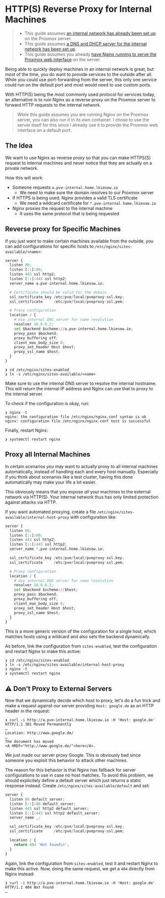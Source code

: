 HTTP(S) Reverse Proxy for Internal Machines
===========================================

> - This guide assumes [an internal network has already been set up
>   ](internal-network.md) on the Proxmox server.
> - This guide assumes [a DNS and DHCP server for the internal network
>   has been set up](dhcp-and-dns-in-internal-network.md).
> - This guide assumes you already [have Nginx running to serve
>   the Proxmox web interface](https-via-nginx.md) on the server.

Being able to quickly deploy machines in an internal network is great, but most of the time, you do want to provide services to the outside after all.
While you could use port-forwarding from the server, this only one service could run on the default port and most would need to use custom ports.

With HTTP(S) being the most commonly used protocol for services today, an alternative is to ruin Nginx as a reverse proxy on the Proxmox server to forward HTTP requests to the internal network.

> While this guide assumes you are running Nginx on the Proxmox server, you can also run it in its own container.
> I chose to use the server itself for this since I already use it to provide the Proxmox web interface on a default port.


The Idea
--------

We want to use Nginx as reverse proxy so that you can make HTTPS(S) request to internal machines and never notice that they are actually on a private network.

How this will work:

- Someone requests `a.pve-internal.home.lkiesow.io`
    - We need to make sure the domain resolves to our Proxmox server
- If HTTPS is being used, Nginx provides a valid TLS certificate
    - We need a wildcard certificate for `*.pve-internal.home.lkiesow.io`
- Nginx proxies the request to the internal machine
    - It uses the same protocol that is being requested


Reverse proxy for Specific Machines
-----------------------------------

If you just want to make certain machines available from the outside, you can add configurations for specific hosts to `/etc/nginx/sites-available/<name>`:

```py
server {
  listen 80;
  listen [::]:80;
  listen 443 ssl http2;
  listen [::]:443 ssl http2;
  server_name a.pve-internal.home.lkiesow.io;

  # Certificate should be valid for the domain
  ssl_certificate_key /etc/pve/local/pveproxy-ssl.key;
  ssl_certificate     /etc/pve/local/pveproxy-ssl.pem;

  # Proxy configuration
  location / {
    # Use internal DNS server for name resolution
    resolver 10.0.0.2;
    set $backend $scheme://a.pve-internal.home.lkiesow.io;
    proxy_pass $backend;
    proxy_buffering off;
    client_max_body_size 0;
    proxy_set_header Host $host;
    proxy_ssl_name $host;
  }
}
```


```
❯ cd /etc/nginx/sites-enabled
❯ ln -s /etc/nginx/sites-available/<name>
```

Make sure to use the internal DNS server to resolve the internal hostname.
This will return the internal IP address and Nginx can use that to proxy to the internal server.

To check if the configuration is okay, run:

```
❯ nginx -t
nginx: the configuration file /etc/nginx/nginx.conf syntax is ok
nginx: configuration file /etc/nginx/nginx.conf test is successful
```

Finally, restart Nginx:

```
❯ systemctl restart nginx
```


Proxy all Internal Machines
---------------------------

In certain scenarios you may want to actually proxy to all internal machines automatically,
instead of handling each and every host manually.
Especially if you think about scenarios like a test cluster,
having this done automatically may make your life a lot easier.

This obviously means that you expose _all_ your machines to the external network via HTTP(S).
Your internal network thus has only limited protection against attacks via HTTP.

If you want automated proxying, create a file `/etc/nginx/sites-available/internal-host-proxy` with configuration like:

```py
server {
  listen 80;
  listen [::]:80;
  listen 443 ssl http2;
  listen [::]:443 ssl http2;
  server_name *.pve-internal.home.lkiesow.io;

  ssl_certificate_key /etc/pve/local/pveproxy-ssl.key;
  ssl_certificate     /etc/pve/local/pveproxy-ssl.pem;

  # Proxy configuration
  location / {
    # Use internal DNS server for name resolution
    resolver 10.0.0.2;
    set $backend $scheme://$host;
    proxy_pass $backend;
    proxy_buffering off;
    client_max_body_size 0;
    proxy_set_header Host $host;
    proxy_ssl_name $host;
  }
}
```

This is a more generic version of the configuration for a single host, which matches hosts using a wildcard and also sets the backend dynamically.

As before, link the configuration from `sites-enabled`, test the configuration and restart Nginx to make this active:

```
❯ cd /etc/nginx/sites-enabled
❯ ln -s /etc/nginx/sites-available/internal-host-proxy
❯ nginx -t
❯ systemctl restart nginx
```

__⚠__ Don't Proxy to External Servers
-------------------------------------

Now that we dynamically decide which host to proxy, let's do a fun trick and make a request against our server providing `Host: google.de` as an HTTP header in the request:

```http
❯ curl -i http://a.pve-internal.home.lkiesow.io -H 'Host: google.de'
HTTP/1.1 301 Moved Permanently
…
Location: http://www.google.de/
…
The document has moved
<A HREF="http://www.google.de/">here</A>.
```

We just made our server proxy Google.
This is obviously bad since someone you exploit this behavior to attack other machines.

The reason for this behavior is that Nginx has fallback for server configurations to use in case no host matches.
To avoid this problem, we should explicitely define a default server which just returns a static response instead.
Create `/etc/nginx/sites-available/default` and set:

```py
server {
  listen 80 default_server;
  listen [::]:80 default_server;
  listen 443 ssl http2 default_server;
  listen [::]:443 ssl http2 default_server;
  server_name _;

  ssl_certificate_key /etc/pve/local/pveproxy-ssl.key;
  ssl_certificate     /etc/pve/local/pveproxy-ssl.pem;

  location / {
    return 404 'Not found\n';
  }
}

```

Again, link the configuration from `sites-enabled`, test it and restart Nginx to make this active.
Now, doing the same request, we get a `404` directly from Nginx instead:

```http
❯ curl -i http://a.pve-internal.home.lkiesow.io -H 'Host: google.de'
HTTP/1.1 404 Not Found
…
```
